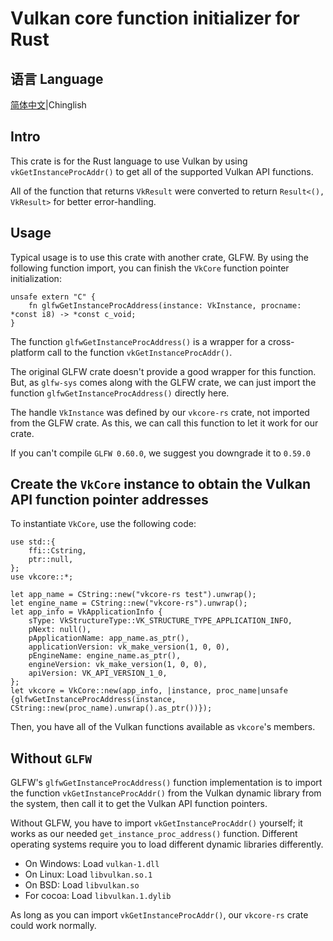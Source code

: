 # Vulkan core function initializer for Rust

## 语言 Language

[简体中文](Readme-CN.md)|Chinglish

## Intro

This crate is for the Rust language to use Vulkan by using `vkGetInstanceProcAddr()` to get all of the supported Vulkan API functions.

All of the function that returns `VkResult` were converted to return `Result<(), VkResult>` for better error-handling.

## Usage

Typical usage is to use this crate with another crate, GLFW. By using the following function import, you can finish the `VkCore` function pointer initialization:

```
unsafe extern "C" {
	fn glfwGetInstanceProcAddress(instance: VkInstance, procname: *const i8) -> *const c_void;
}
```

The function `glfwGetInstanceProcAddress()` is a wrapper for a cross-platform call to the function `vkGetInstanceProcAddr()`.

The original GLFW crate doesn't provide a good wrapper for this function. But, as `glfw-sys` comes along with the GLFW crate, we can just import the function `glfwGetInstanceProcAddress()` directly here.

The handle `VkInstance` was defined by our `vkcore-rs` crate,  not imported from the GLFW crate. As this, we can call this function to let it work for our crate.

If you can't compile `GLFW 0.60.0`, we suggest you downgrade it to `0.59.0`

## Create the `VkCore` instance to obtain the Vulkan API function pointer addresses

To instantiate `VkCore`, use the following code:

```
use std::{
	ffi::Cstring,
	ptr::null,
};
use vkcore::*;

let app_name = CString::new("vkcore-rs test").unwrap();
let engine_name = CString::new("vkcore-rs").unwrap();
let app_info = VkApplicationInfo {
	sType: VkStructureType::VK_STRUCTURE_TYPE_APPLICATION_INFO,
	pNext: null(),
	pApplicationName: app_name.as_ptr(),
	applicationVersion: vk_make_version(1, 0, 0),
	pEngineName: engine_name.as_ptr(),
	engineVersion: vk_make_version(1, 0, 0),
	apiVersion: VK_API_VERSION_1_0,
};
let vkcore = VkCore::new(app_info, |instance, proc_name|unsafe {glfwGetInstanceProcAddress(instance, CString::new(proc_name).unwrap().as_ptr())});
```

Then, you have all of the Vulkan functions available as `vkcore`'s members.

## Without `GLFW`

GLFW's `glfwGetInstanceProcAddress()` function implementation is to import the function `vkGetInstanceProcAddr()` from the Vulkan dynamic library from the system, then call it to get the Vulkan API function pointers.

Without GLFW, you have to import `vkGetInstanceProcAddr()` yourself; it works as our needed `get_instance_proc_address()` function. Different operating systems require you to load different dynamic libraries differently.
* On Windows: Load `vulkan-1.dll`
* On Linux: Load `libvulkan.so.1`
* On BSD: Load `libvulkan.so`
* For cocoa: Load `libvulkan.1.dylib`

As long as you can import `vkGetInstanceProcAddr()`, our `vkcore-rs` crate could work normally.
